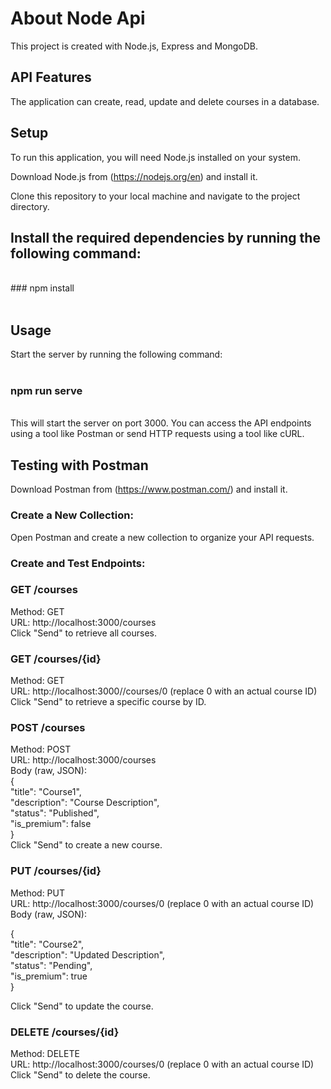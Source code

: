 # About Node Api
This project is created with Node.js, Express and MongoDB.

## API Features
The application can create, read, update and delete courses in a database.


## Setup

To run this application, you will need Node.js installed on your system. <br>

Download Node.js from (https://nodejs.org/en) and install it. <br>

Clone this repository to your local machine and navigate to the project directory. <br>


## Install the required dependencies by running the following command:
<br>
### npm install <br>
<br>

## Usage

Start the server by running the following command: <br>
<br>
### npm run serve <br>
<br>
This will start the server on port 3000. You can access the API endpoints using a tool like Postman or send HTTP requests using a tool like cURL.


## Testing with Postman 


Download Postman from (https://www.postman.com/) and install it.

### Create a New Collection:

Open Postman and create a new collection to organize your API requests.

### Create and Test Endpoints:

### GET /courses

Method: GET <br>
URL: http://localhost:3000/courses <br>
Click "Send" to retrieve all courses. <br>

### GET /courses/{id}

Method: GET <br>
URL: http://localhost:3000//courses/0 (replace 0 with an actual course ID) <br>
Click "Send" to retrieve a specific course by ID. <br>

### POST /courses

Method: POST <br>
URL: http://localhost:3000/courses <br>
Body (raw, JSON): <br>
{ <br>
  "title": "Course1", <br>
  "description": "Course Description", <br>
  "status": "Published", <br>
  "is_premium": false <br>
} <br>
Click "Send" to create a new course. <br>

### PUT /courses/{id}

Method: PUT <br>
URL: http://localhost:3000/courses/0 (replace 0 with an actual course ID) <br>
Body (raw, JSON): <br>

{ <br>
  "title": "Course2", <br>
  "description": "Updated Description", <br>
  "status": "Pending", <br>
  "is_premium": true <br>
} <br>

Click "Send" to update the course. <br>

### DELETE /courses/{id} 

Method: DELETE <br>
URL: http://localhost:3000/courses/0 (replace 0 with an actual course ID) <br>
Click "Send" to delete the course. <br>



